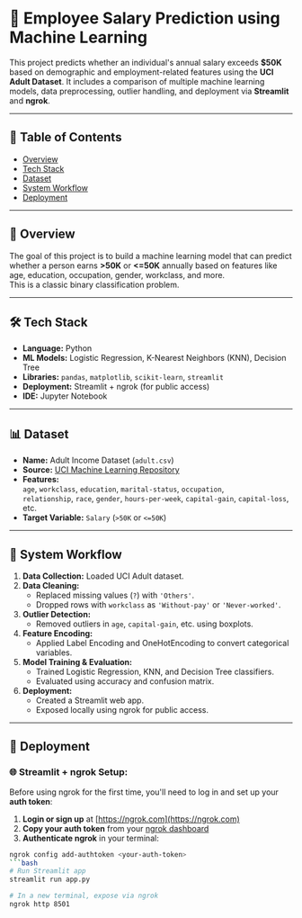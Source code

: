 # 🧠 Employee Salary Prediction using Machine Learning

This project predicts whether an individual's annual salary exceeds **$50K** based on demographic and employment-related features using the **UCI Adult Dataset**. It includes a comparison of multiple machine learning models, data preprocessing, outlier handling, and deployment via **Streamlit** and **ngrok**.

---

## 📂 Table of Contents

- [Overview](#-overview)
- [Tech Stack](#-tech-stack)
- [Dataset](#-dataset)
- [System Workflow](#-system-workflow)
- [Deployment](#-deployment)

---

## 📌 Overview

The goal of this project is to build a machine learning model that can predict whether a person earns **>50K** or **<=50K** annually based on features like age, education, occupation, gender, workclass, and more.  
This is a classic binary classification problem.

---

## 🛠️ Tech Stack

- **Language:** Python
- **ML Models:** Logistic Regression, K-Nearest Neighbors (KNN), Decision Tree
- **Libraries:** `pandas`, `matplotlib`, `scikit-learn`, `streamlit`
- **Deployment:** Streamlit + ngrok (for public access)
- **IDE:** Jupyter Notebook

---

## 📊 Dataset

- **Name:** Adult Income Dataset (`adult.csv`)
- **Source:** [UCI Machine Learning Repository](https://archive.ics.uci.edu/ml/datasets/adult)
- **Features:**  
  `age`, `workclass`, `education`, `marital-status`, `occupation`,  
  `relationship`, `race`, `gender`, `hours-per-week`, `capital-gain`, `capital-loss`, etc.
- **Target Variable:** `Salary` (`>50K` or `<=50K`)

---

## 🔄 System Workflow

1. **Data Collection:** Loaded UCI Adult dataset.
2. **Data Cleaning:**
   - Replaced missing values (`?`) with `'Others'`.
   - Dropped rows with `workclass` as `'Without-pay'` or `'Never-worked'`.
3. **Outlier Detection:**  
   - Removed outliers in `age`, `capital-gain`, etc. using boxplots.
4. **Feature Encoding:**  
   - Applied Label Encoding and OneHotEncoding to convert categorical variables.
5. **Model Training & Evaluation:**
   - Trained Logistic Regression, KNN, and Decision Tree classifiers.
   - Evaluated using accuracy and confusion matrix.
6. **Deployment:**
   - Created a Streamlit web app.
   - Exposed locally using ngrok for public access.

---

## 🚀 Deployment

### 🌐 Streamlit + ngrok Setup:

Before using ngrok for the first time, you'll need to log in and set up your **auth token**:

1. **Login or sign up** at [https://ngrok.com](https://ngrok.com)
2. **Copy your auth token** from your [ngrok dashboard](https://dashboard.ngrok.com/get-started/setup)
3. **Authenticate ngrok** in your terminal:

```bash
ngrok config add-authtoken <your-auth-token>
```bash
# Run Streamlit app
streamlit run app.py

# In a new terminal, expose via ngrok
ngrok http 8501
